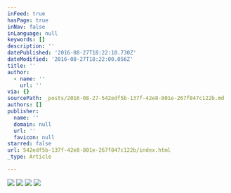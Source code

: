 ```yaml
---
inFeed: true
hasPage: true
inNav: false
inLanguage: null
keywords: []
description: ''
datePublished: '2016-08-27T18:22:10.730Z'
dateModified: '2016-08-27T18:22:00.056Z'
title: ''
author:
  - name: ''
    url: ''
via: {}
sourcePath: _posts/2016-08-27-542edf5b-137f-42e8-801e-267f847c122b.md
authors: []
publisher:
  name: ''
  domain: null
  url: ''
  favicon: null
starred: false
url: 542edf5b-137f-42e8-801e-267f847c122b/index.html
_type: Article

---
```

![](https://imgflo.herokuapp.com/graph/vahj1ThiexotieMo/2a10f05bcca9c90b16fb05a608385854/croprotate.jpg?cropheight=4800&cropwidth=3202&degrees=-90&input=https%3A%2F%2Fthe-grid-user-content.s3-us-west-2.amazonaws.com%2Fa1af5de5-0569-4386-82b7-fc3a4f80c171.jpg&x=0&y=0)
![](https://imgflo.herokuapp.com/graph/vahj1ThiexotieMo/6a60f041349aa4ee138ca244d744bf0e/croprotate.jpg?cropheight=4800&cropwidth=3202&degrees=-90&input=https%3A%2F%2Fthe-grid-user-content.s3-us-west-2.amazonaws.com%2Ff10d55cf-c0cf-40f4-a6cb-a8c4becc340f.jpg&x=0&y=0)
![](https://imgflo.herokuapp.com/graph/vahj1ThiexotieMo/696c27c168de1feaa9d347f9d1147b0c/croprotate.jpg?cropheight=4800&cropwidth=3202&degrees=-90&input=https%3A%2F%2Fthe-grid-user-content.s3-us-west-2.amazonaws.com%2F4239631f-9a26-413f-8520-4df7cdb580a9.jpg&x=0&y=0)
![](https://the-grid-user-content.s3-us-west-2.amazonaws.com/81f4ef75-be6c-473d-82a2-17fb06df8eb0.jpg)